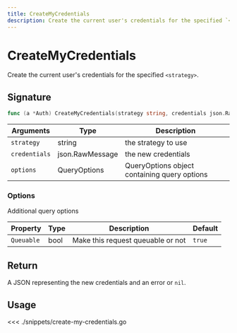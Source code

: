 ```yaml
---
title: CreateMyCredentials
description: Create the current user's credentials for the specified `<strategy>`.
---
```


# CreateMyCredentials

Create the current user's credentials for the specified `<strategy>`.

## Signature

```go
func (a *Auth) CreateMyCredentials(strategy string, credentials json.RawMessage, options types.QueryOptions) (json.RawMessage, error)
```

| Arguments     | Type            | Description                                  |
| ------------- | --------------- | -------------------------------------------- |
| `strategy`    | string          | the strategy to use                          |
| `credentials` | json.RawMessage | the new credentials                          |
| `options`     | QueryOptions    | QueryOptions object containing query options |

### **Options**

Additional query options

| Property   | Type | Description                       | Default |
| ---------- | ---- | --------------------------------- | ------- |
| `Queuable` | bool | Make this request queuable or not | `true`  |

## Return

A JSON representing the new credentials and an error or `nil`.

## Usage

<<< ./snippets/create-my-credentials.go
